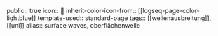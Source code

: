 public:: true
icon:: 🌊
inherit-color-icon-from:: [[logseq-page-color-lightblue]] 
template-used:: standard-page
tags:: [[wellenausbreitung]], [[uni]]
alias:: surface waves, oberflächenwelle

